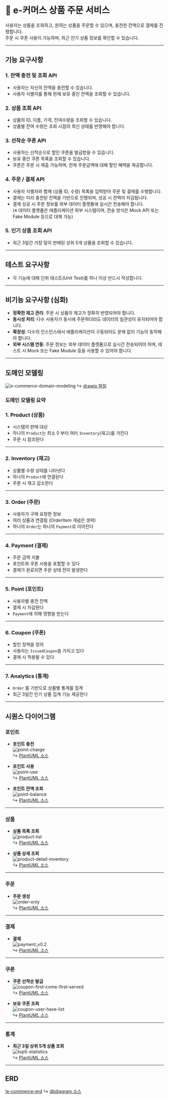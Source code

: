 # 🛒 e-커머스 상품 주문 서비스

사용자는 상품을 조회하고, 원하는 상품을 주문할 수 있으며, 충전한 잔액으로 결제를 진행합니다.  
주문 시 쿠폰 사용이 가능하며, 최근 인기 상품 정보를 확인할 수 있습니다.

---

## 기능 요구사항

### 1. 잔액 충전 및 조회 API
- 사용자는 자신의 잔액을 충전할 수 있습니다.
- 사용자 식별자를 통해 현재 보유 중인 잔액을 조회할 수 있습니다.

### 2. 상품 조회 API
- 상품의 ID, 이름, 가격, 잔여수량을 조회할 수 있습니다.
- 상품별 잔여 수량은 조회 시점의 최신 상태를 반영해야 합니다.

### 3. 선착순 쿠폰 API
- 사용자는 선착순으로 할인 쿠폰을 발급받을 수 있습니다.
- 보유 중인 쿠폰 목록을 조회할 수 있습니다.
- 쿠폰은 주문 시 제출 가능하며, 전체 주문금액에 대해 할인 혜택을 제공합니다.

### 4. 주문 / 결제 API
- 사용자 식별자와 함께 (상품 ID, 수량) 목록을 입력받아 주문 및 결제를 수행합니다.
- 결제는 미리 충전된 잔액을 기반으로 진행되며, 성공 시 잔액이 차감됩니다.
- 결제 성공 시 주문 정보를 외부 데이터 플랫폼에 실시간 전송해야 합니다.  
  (※ 데이터 플랫폼은 애플리케이션 외부 시스템이며, 전송 방식은 Mock API 또는 Fake Module 등으로 대체 가능)

### 5. 인기 상품 조회 API
- 최근 3일간 가장 많이 판매된 상위 5개 상품을 조회할 수 있습니다.

---

## 테스트 요구사항

- 각 기능에 대해 단위 테스트(Unit Test)를 하나 이상 반드시 작성합니다.

---

## 비기능 요구사항 (심화)

- **정확한 재고 관리**: 주문 시 상품의 재고가 정확히 반영되어야 합니다.
- **동시성 처리**: 다수 사용자가 동시에 주문하더라도 데이터의 일관성이 유지되어야 합니다.
- **확장성**: 다수의 인스턴스에서 애플리케이션이 구동되어도 문제 없이 기능이 동작해야 합니다.
- **외부 시스템 연동**: 주문 정보는 외부 데이터 플랫폼으로 실시간 전송되어야 하며, 테스트 시 Mock 또는 Fake Module 등을 사용할 수 있어야 합니다.

---

## 도메인 모델링
![e-commerce-domain-modeling](./docs/diagrams/domainModeling/e-commerce-domain-modeling.png)
↪︎ [drawio 파일](./docs/diagrams/domainModeling/e-commerce-domain-modeling.drawio)

### 도메인 모델링 요약 

### 1. **Product (상품)**
- 시스템의 판매 대상
- 하나의 `Product`는 최소 0 부터 여러 `Inventory`(재고)를 가진다
- 주문 시 참조된다

---

### 2. **Inventory (재고)**
- 상품별 수량 상태를 나타낸다
- 하나의 `Product`에 연결된다
- 주문 시 재고 감소한다

---

### 3. **Order (주문)**
- 사용자가 구매 요청한 정보
- 여러 상품과 연결됨 (OrderItem 개념은 생략)
- 하나의 `Order`는 하나의 `Payment`로 이어진다

---

### 4. **Payment (결제)**
- 주문 금액 지불
- 포인트와 쿠폰 사용을 포함할 수 있다
- 결제가 완료되면 주문 상태 전이 발생한다

---

### 5. **Point (포인트)**
- 사용자별 충전 잔액
- 결제 시 차감된다
- `Payment`에 의해 영향을 받는다

---

### 6. **Coupon (쿠폰)**
- 할인 정책을 정의
- 사용자는 `IssuedCoupon`을 가지고 있다
- 결제 시 적용될 수 있다

---

### 7. **Analytics (통계)**
- `Order` 를 기반으로 상품별 통계를 집계
- 최근 3일간 인기 상품 집계 기능 제공한다

---

## 시퀀스 다이어그램

### 포인트

- **포인트 충전**  
  ![point-charge](./docs/diagrams/sequenceDiagram/point-charge.png)  
  ↪︎ [PlantUML 소스](./docs/diagrams/sequenceDiagram/point-charge.txt)

- **포인트 사용**  
  ![point-use](./docs/diagrams/sequenceDiagram/point-use.png)  
  ↪︎ [PlantUML 소스](./docs/diagrams/sequenceDiagram/point-use.txt)

- **포인트 잔액 조회**  
  ![point-balance](./docs/diagrams/sequenceDiagram/point-balance.png)  
  ↪︎ [PlantUML 소스](./docs/diagrams/sequenceDiagram/point-balance.txt)

---

### 상품

- **상품 목록 조회**  
  ![product-list](./docs/diagrams/sequenceDiagram/product-list.png)  
  ↪︎ [PlantUML 소스](./docs/diagrams/sequenceDiagram/product-list.txt)

- **상품 상세 조회**  
  ![product-detail-inventory](./docs/diagrams/sequenceDiagram/product-detail-inventory.png)  
  ↪︎ [PlantUML 소스](./docs/diagrams/sequenceDiagram/product-detail-inventory.txt)

---

### 주문

- **주문 생성**  
  ![order-only](./docs/diagrams/sequenceDiagram/order-only.png)  
  ↪︎ [PlantUML 소스](./docs/diagrams/sequenceDiagram/order-only.txt)

---

### 결제

- **결제**  
  ![payment_v0.2](./docs/diagrams/sequenceDiagram/payment_v.0.2.png)  
  ↪︎ [PlantUML 소스](./docs/diagrams/sequenceDiagram/payment_v.0.2.txt)

---

### 쿠폰

- **쿠폰 선착순 발급**  
  ![coupon-first-come-first-served](./docs/diagrams/sequenceDiagram/coupon-first-come-first-served.png)  
  ↪︎ [PlantUML 소스](./docs/diagrams/sequenceDiagram/coupon-first-come-first-served.txt)

- **보유 쿠폰 조회**  
  ![coupon-user-have-list](./docs/diagrams/sequenceDiagram/coupon-user-have-list.png)  
  ↪︎ [PlantUML 소스](./docs/diagrams/sequenceDiagram/coupon-user-have-list.txt)

---

### 통계

- **최근 3일 상위 5개 상품 조회**  
  ![top5-statistics](./docs/diagrams/sequenceDiagram/top5-statistics.png)  
  ↪︎ [PlantUML 소스](./docs/diagrams/sequenceDiagram/top5-statistics.txt)

---

## ERD
[!e-commerce-erd](./docs/diagrams/erd/e-commerce-erd.png)
↪︎ [dbdiagram 소스](./docs/diagrams/erd/e-commerce-erd.txt)
